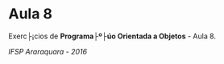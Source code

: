 Aula 8
=======

Exerc├¡cios de **Programa├º├úo Orientada a Objetos** - Aula 8.

*IFSP Araraquara - 2016*


